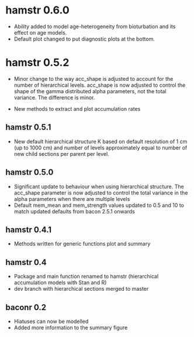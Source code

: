 # hamstr 0.6.0

* Ability added to model age-heterogeneity from bioturbation and its effect on age models.
* Default plot changed to put diagnostic plots at the bottom.


# hamstr 0.5.2

* Minor change to the way acc_shape is adjusted to account for the number of hierarchical levels. acc_shape is now adjusted to control the shape of the gamma distributed alpha parameters, not the total variance. The difference is minor.

* New methods to extract and plot accumulation rates


## hamstr 0.5.1

* New default hierarchical structure K based on default resolution of 1 cm (up to 1000 cm)
and number of levels approximately equal to number of new child sections per parent per level.


## hamstr 0.5.0

* Significant update to behaviour when using hierarchical structure. The acc_shape 
parameter is now adjusted to control the total variance in the alpha parameters 
when there are multiple levels
* Default mem_mean and mem_strength values updated to 0.5 and 10 to match 
updated defaults from bacon 2.5.1 onwards


## hamstr 0.4.1

* Methods written for generic functions plot and summary


## hamstr 0.4

* Package and main function renamed to hamstr (hierarchical accumulation models with Stan and R)
* dev branch with hierarchical sections merged to master


## baconr 0.2

* Hiatuses can now be modelled
* Added more information to the summary figure
